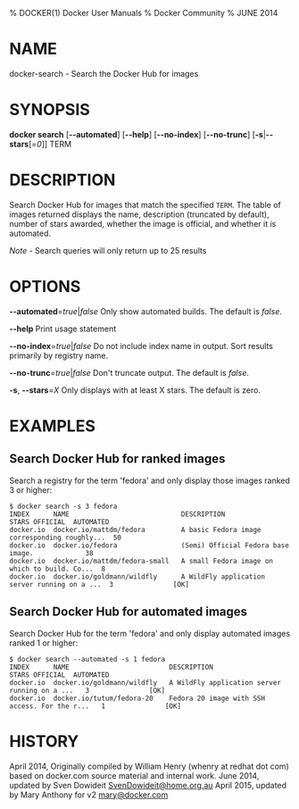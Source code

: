 % DOCKER(1) Docker User Manuals
% Docker Community
% JUNE 2014
# NAME
docker-search - Search the Docker Hub for images

# SYNOPSIS
**docker search**
[**--automated**]
[**--help**]
[**--no-index**]
[**--no-trunc**]
[**-s**|**--stars**[=*0*]]
TERM

# DESCRIPTION

Search Docker Hub for images that match the specified `TERM`. The table
of images returned displays the name, description (truncated by default), number
of stars awarded, whether the image is official, and whether it is automated.

*Note* - Search queries will only return up to 25 results

# OPTIONS
**--automated**=*true*|*false*
   Only show automated builds. The default is *false*.

**--help**
   Print usage statement

**--no-index**=*true*|*false*
   Do not include index name in output. Sort results primarily by registry
   name.

**--no-trunc**=*true*|*false*
   Don't truncate output. The default is *false*.

**-s**, **--stars**=*X*
   Only displays with at least X stars. The default is zero.

# EXAMPLES

## Search Docker Hub for ranked images

Search a registry for the term 'fedora' and only display those images
ranked 3 or higher:

    $ docker search -s 3 fedora
    INDEX      NAME                            DESCRIPTION                                    STARS OFFICIAL  AUTOMATED
    docker.io  docker.io/mattdm/fedora         A basic Fedora image corresponding roughly...  50
    docker.io  docker.io/fedora                (Semi) Official Fedora base image.             38
    docker.io  docker.io/mattdm/fedora-small   A small Fedora image on which to build. Co...  8
    docker.io  docker.io/goldmann/wildfly      A WildFly application server running on a ...  3               [OK]

## Search Docker Hub for automated images

Search Docker Hub for the term 'fedora' and only display automated images
ranked 1 or higher:

    $ docker search --automated -s 1 fedora
    INDEX      NAME                         DESCRIPTION                                     STARS OFFICIAL  AUTOMATED
    docker.io  docker.io/goldmann/wildfly   A WildFly application server running on a ...   3               [OK]
    docker.io  docker.io/tutum/fedora-20    Fedora 20 image with SSH access. For the r...   1               [OK]

# HISTORY
April 2014, Originally compiled by William Henry (whenry at redhat dot com)
based on docker.com source material and internal work.
June 2014, updated by Sven Dowideit <SvenDowideit@home.org.au>
April 2015, updated by Mary Anthony for v2 <mary@docker.com>
